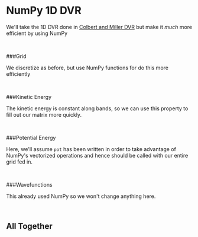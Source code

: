 <a id="numpy1ddvr" class="Section" style="width:0;height:0;margin:0;padding:0;">&zwnj;</a>

# NumPy 1D DVR

We'll take the 1D DVR done in  [Colbert and Miller DVR](Colbert%20and%20Miller.html) but make it  *much* more efficient by using NumPy

<a id="grid" class="Subsubsection" style="width:0;height:0;margin:0;padding:0;">&zwnj;</a>

###Grid

We discretize as before, but use NumPy functions for do this more efficiently

<a id="kineticenergy" class="Subsubsection" style="width:0;height:0;margin:0;padding:0;">&zwnj;</a>

###Kinetic Energy

The kinetic energy is constant along bands, so we can use this property to fill out our matrix more quickly.

<a id="potentialenergy" class="Subsubsection" style="width:0;height:0;margin:0;padding:0;">&zwnj;</a>

###Potential Energy

Here, we'll assume  `pot` has been written in order to take advantage of NumPy's vectorized operations and hence should be called with our entire grid fed in.

<a id="wavefunctions" class="Subsubsection" style="width:0;height:0;margin:0;padding:0;">&zwnj;</a>

###Wavefunctions

This already used NumPy so we won't change anything here.

<a id="alltogether" class="Subsection" style="width:0;height:0;margin:0;padding:0;">&zwnj;</a>

## All Together